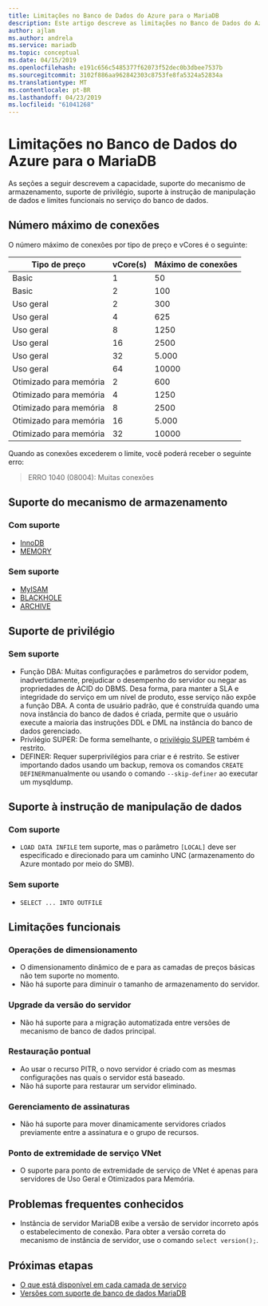 ```yaml
---
title: Limitações no Banco de Dados do Azure para o MariaDB
description: Este artigo descreve as limitações no Banco de Dados do Azure para o MariaDB, como o número de opções de mecanismo de conexão e armazenamento.
author: ajlam
ms.author: andrela
ms.service: mariadb
ms.topic: conceptual
ms.date: 04/15/2019
ms.openlocfilehash: e191c656c5485377f62073f52dec0b3dbee7537b
ms.sourcegitcommit: 3102f886aa962842303c8753fe8fa5324a52834a
ms.translationtype: MT
ms.contentlocale: pt-BR
ms.lasthandoff: 04/23/2019
ms.locfileid: "61041268"
---
```

# <a name="limitations-in-azure-database-for-mariadb"></a>Limitações no Banco de Dados do Azure para o MariaDB
As seções a seguir descrevem a capacidade, suporte do mecanismo de armazenamento, suporte de privilégio, suporte à instrução de manipulação de dados e limites funcionais no serviço do banco de dados.

## <a name="maximum-connections"></a>Número máximo de conexões
O número máximo de conexões por tipo de preço e vCores é o seguinte:

|**Tipo de preço**|**vCore(s)**| **Máximo de conexões**|
|---|---|---|
|Basic| 1| 50|
|Basic| 2| 100|
|Uso geral| 2| 300|
|Uso geral| 4| 625|
|Uso geral| 8| 1250|
|Uso geral| 16| 2500|
|Uso geral| 32| 5.000|
|Uso geral| 64| 10000|
|Otimizado para memória| 2| 600|
|Otimizado para memória| 4| 1250|
|Otimizado para memória| 8| 2500|
|Otimizado para memória| 16| 5.000|
|Otimizado para memória| 32| 10000|

Quando as conexões excederem o limite, você poderá receber o seguinte erro:
> ERRO 1040 (08004): Muitas conexões

## <a name="storage-engine-support"></a>Suporte do mecanismo de armazenamento

### <a name="supported"></a>Com suporte
- [InnoDB](https://mariadb.com/kb/en/library/xtradb-and-innodb/)
- [MEMORY](https://mariadb.com/kb/en/library/memory-storage-engine/)

### <a name="unsupported"></a>Sem suporte
- [MyISAM](https://mariadb.com/kb/en/library/myisam-storage-engine/)
- [BLACKHOLE](https://mariadb.com/kb/en/library/blackhole/)
- [ARCHIVE](https://mariadb.com/kb/en/library/archive/)

## <a name="privilege-support"></a>Suporte de privilégio

### <a name="unsupported"></a>Sem suporte
- Função DBA: Muitas configurações e parâmetros do servidor podem, inadvertidamente, prejudicar o desempenho do servidor ou negar as propriedades de ACID do DBMS. Desa forma, para manter a SLA e integridade do serviço em um nível de produto, esse serviço não expõe a função DBA. A conta de usuário padrão, que é construída quando uma nova instância do banco de dados é criada, permite que o usuário execute a maioria das instruções DDL e DML na instância do banco de dados gerenciado.
- Privilégio SUPER: De forma semelhante, o [privilégio SUPER](https://mariadb.com/kb/en/library/grant/#global-privileges) também é restrito.
- DEFINER: Requer superprivilégios para criar e é restrito. Se estiver importando dados usando um backup, remova os comandos `CREATE DEFINER`manualmente ou usando o comando `--skip-definer` ao executar um mysqldump.

## <a name="data-manipulation-statement-support"></a>Suporte à instrução de manipulação de dados

### <a name="supported"></a>Com suporte
- `LOAD DATA INFILE` tem suporte, mas o parâmetro `[LOCAL]` deve ser especificado e direcionado para um caminho UNC (armazenamento do Azure montado por meio do SMB).

### <a name="unsupported"></a>Sem suporte
- `SELECT ... INTO OUTFILE`

## <a name="functional-limitations"></a>Limitações funcionais

### <a name="scale-operations"></a>Operações de dimensionamento
- O dimensionamento dinâmico de e para as camadas de preços básicas não tem suporte no momento.
- Não há suporte para diminuir o tamanho de armazenamento do servidor.

### <a name="server-version-upgrades"></a>Upgrade da versão do servidor
- Não há suporte para a migração automatizada entre versões de mecanismo de banco de dados principal.

### <a name="point-in-time-restore"></a>Restauração pontual
- Ao usar o recurso PITR, o novo servidor é criado com as mesmas configurações nas quais o servidor está baseado.
- Não há suporte para restaurar um servidor eliminado.

### <a name="subscription-management"></a>Gerenciamento de assinaturas
- Não há suporte para mover dinamicamente servidores criados previamente entre a assinatura e o grupo de recursos.

### <a name="vnet-service-endpoints"></a>Ponto de extremidade de serviço VNet
- O suporte para ponto de extremidade de serviço de VNet é apenas para servidores de Uso Geral e Otimizados para Memória.

## <a name="current-known-issues"></a>Problemas frequentes conhecidos
- Instância de servidor MariaDB exibe a versão de servidor incorreto após o estabelecimento de conexão. Para obter a versão correta do mecanismo de instância de servidor, use o comando `select version();`.

## <a name="next-steps"></a>Próximas etapas
- [O que está disponível em cada camada de serviço](concepts-pricing-tiers.md)
- [Versões com suporte de banco de dados MariaDB](concepts-supported-versions.md)
